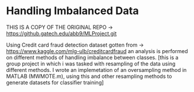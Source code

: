 # Handling Imbalanced Data

THIS IS A COPY OF THE ORIGINAL REPO -> https://github.gatech.edu/abb9/MLProject.git

Using Credit card fraud detection dataset gotten from -> https://www.kaggle.com/mlg-ulb/creditcardfraud
an analysis is performed on different methods of handling imbalance between classes.
[this is a group project in which i was tasked with resampling of the data using different methods. I wrote an implemetation of an oversampling method in MATLAB (MWMOTE.m), using this and other resampling methods to generate datasets for classifier training]
